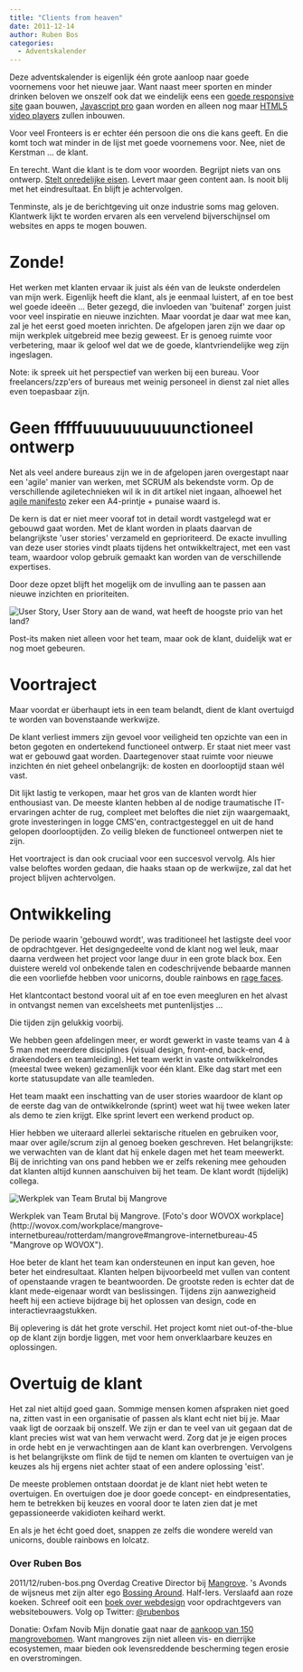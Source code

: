 ```yaml
---
title: "Clients from heaven"
date: 2011-12-14
author: Ruben Bos
categories: 
  - Adventskalender
---
```

Deze adventskalender is eigenlijk één grote aanloop naar goede voornemens voor het nieuwe jaar. Want naast meer sporten en minder drinken beloven we onszelf ook dat we eindelijk eens een [goede responsive site](/blog/2011/12/een-tik-op-de-neus) gaan bouwen, [Javascript pro](/blog/2011/12/javascript-pret-met-alle-karakters-in-een-string) gaan worden en alleen nog maar [HTML5 video players](/blog/2011/12/html5-video-een-overzicht) zullen inbouwen.

Voor veel Fronteers is er echter één persoon die ons die kans geeft. En die komt toch wat minder in de lijst met goede voornemens voor. Nee, niet de Kerstman … de klant.

En terecht. Want die klant is te dom voor woorden. Begrijpt niets van ons ontwerp. [Stelt onredelijke eisen](http://clientsfromhell.net/ "Clients from hell"). Levert maar geen content aan. Is nooit blij met het eindresultaat. En blijft je achtervolgen.

Tenminste, als je de berichtgeving uit onze industrie soms mag geloven. Klantwerk lijkt te worden ervaren als een vervelend bijverschijnsel om websites en apps te mogen bouwen.

# Zonde!

Het werken met klanten ervaar ik juist als één van de leukste onderdelen van mijn werk. Eigenlijk heeft die klant, als je eenmaal luistert, af en toe best wel goede ideeën ... Beter gezegd, die invloeden van 'buitenaf' zorgen juist voor veel inspiratie en nieuwe inzichten. Maar voordat je daar wat mee kan, zal je het eerst goed moeten inrichten. De afgelopen jaren zijn we daar op mijn werkplek uitgebreid mee bezig geweest. Er is genoeg ruimte voor verbetering, maar ik geloof wel dat we de goede, klantvriendelijke weg zijn ingeslagen.

<p class="note">
Note: ik spreek uit het perspectief van werken bij een bureau. Voor freelancers/zzp'ers of bureaus met weinig personeel in dienst zal niet alles even toepasbaar zijn.
</p>

# Geen fffffuuuuuuuuuunctioneel ontwerp

Net als veel andere bureaus zijn we in de afgelopen jaren overgestapt naar een 'agile' manier van werken, met SCRUM als bekendste vorm. Op de verschillende agiletechnieken wil ik in dit artikel niet ingaan, alhoewel het [agile manifesto](http://agilemanifesto.org/) zeker een A4-printje + punaise waard is.

De kern is dat er niet meer vooraf tot in detail wordt vastgelegd wat er gebouwd gaat worden. Met de klant worden in plaats daarvan de belangrijkste 'user stories' verzameld en geprioriteerd. De exacte invulling van deze user stories vindt plaats tijdens het ontwikkeltraject, met een vast team, waardoor volop gebruik gemaakt kan worden van de verschillende expertises.

Door deze opzet blijft het mogelijk om de invulling aan te passen aan nieuwe inzichten en prioriteiten.

![User Story, User Story aan de wand, wat heeft de hoogste prio van het land?](https://fronteers.nl/_img/2011/12/product-backlog.jpg)

<p class="note">
Post-its maken niet alleen voor het team, maar ook de klant, duidelijk wat er nog moet gebeuren.
</p>

# Voortraject

Maar voordat er überhaupt iets in een team belandt, dient de klant overtuigd te worden van bovenstaande werkwijze.

De klant verliest immers zijn gevoel voor veiligheid ten opzichte van een in beton gegoten en ondertekend functioneel ontwerp. Er staat niet meer vast wat er gebouwd gaat worden. Daartegenover staat ruimte voor nieuwe inzichten én niet geheel onbelangrijk: de kosten en doorlooptijd staan wél vast.

Dit lijkt lastig te verkopen, maar het gros van de klanten wordt hier enthousiast van. De meeste klanten hebben al de nodige traumatische IT-ervaringen achter de rug, compleet met beloftes die niet zijn waargemaakt, grote investeringen in logge CMS'en, contractgesteggel en uit de hand gelopen doorlooptijden. Zo veilig bleken de functioneel ontwerpen niet te zijn.

Het voortraject is dan ook cruciaal voor een succesvol vervolg. Als hier valse beloftes worden gedaan, die haaks staan op de werkwijze, zal dat het project blijven achtervolgen.

# Ontwikkeling

De periode waarin 'gebouwd wordt', was traditioneel het lastigste deel voor de opdrachtgever. Het designgedeelte vond de klant nog wel leuk, maar daarna verdween het project voor lange duur in een grote black box. Een duistere wereld vol onbekende talen en codeschrijvende bebaarde mannen die een voorliefde hebben voor unicorns, double rainbows en [rage faces](http://www.nl.reddit.com/r/fffffffuuuuuuuuuuuu/ "fffffffuuuuuuuuuuuu").

Het klantcontact bestond vooral uit af en toe even meegluren en het alvast in ontvangst nemen van excelsheets met puntenlijstjes …

Die tijden zijn gelukkig voorbij.

We hebben geen afdelingen meer, er wordt gewerkt in vaste teams van 4 à 5 man met meerdere disciplines (visual design, front-end, back-end, drakendoders en teamleiding). Het team werkt in vaste ontwikkelrondes (meestal twee weken) gezamenlijk voor één klant. Elke dag start met een korte statusupdate van alle teamleden.

Het team maakt een inschatting van de user stories waardoor de klant op de eerste dag van de ontwikkelronde (sprint) weet wat hij twee weken later als demo te zien krijgt. Elke sprint levert een werkend product op.

Hier hebben we uiteraard allerlei sektarische rituelen en gebruiken voor, maar over agile/scrum zijn al genoeg boeken geschreven. Het belangrijkste: we verwachten van de klant dat hij enkele dagen met het team meewerkt. Bij de inrichting van ons pand hebben we er zelfs rekening mee gehouden dat klanten altijd kunnen aanschuiven bij het team. De klant wordt (tijdelijk) collega.

![Werkplek van Team Brutal bij Mangrove](https://fronteers.nl/_img/2011/12/mangrove-werkplek.jpg)

<p class="note">
Werkplek van Team Brutal bij Mangrove. [Foto's door WOVOX workplace](http://wovox.com/workplace/mangrove-internetbureau/rotterdam/mangrove#mangrove-internetbureau-45 "Mangrove op WOVOX").
</p>

Hoe beter de klant het team kan ondersteunen en input kan geven, hoe beter het eindresultaat. Klanten helpen bijvoorbeeld met vullen van content of openstaande vragen te beantwoorden. De grootste reden is echter dat de klant mede-eigenaar wordt van beslissingen. Tijdens zijn aanwezigheid heeft hij een actieve bijdrage bij het oplossen van design, code en interactievraagstukken.

Bij oplevering is dát het grote verschil. Het project komt niet out-of-the-blue op de klant zijn bordje liggen, met voor hem onverklaarbare keuzes en oplossingen.

# Overtuig de klant

Het zal niet altijd goed gaan. Sommige mensen komen afspraken niet goed na, zitten vast in een organisatie of passen als klant echt niet bij je. Maar vaak ligt de oorzaak bij onszelf. We zijn er dan te veel van uit gegaan dat de klant precies wist wat van hem verwacht werd. Zorg dat je je eigen proces in orde hebt en je verwachtingen aan de klant kan overbrengen. Vervolgens is het belangrijkste om flink de tijd te nemen om klanten te overtuigen van je keuzes als hij ergens niet achter staat of een andere oplossing 'eist'.

De meeste problemen ontstaan doordat je de klant niet hebt weten te overtuigen. En overtuigen doe je door goede concept- en eindpresentaties, hem te betrekken bij keuzes en vooral door te laten zien dat je met gepassioneerde vakidioten keihard werkt.

En als je het écht goed doet, snappen ze zelfs die wondere wereld van unicorns, double rainbows en lolcatz.

### Over Ruben Bos
2011/12/ruben-bos.png
Overdag Creative Director bij [Mangrove](http://mangrove.nl/). 's Avonds de wijsneus met zijn alter ego [Bossing Around](http://bossingaround.com/). Half-Iers. Verslaafd aan roze koeken. Schreef ooit een [boek over webdesign](http://webdesignrules.nl/) voor opdrachtgevers van websitebouwers. Volg op Twitter: [@rubenbos](https://twitter.com/rubenbos)

Donatie: Oxfam Novib 
Mijn donatie gaat naar de [aankoop van 150 mangrovebomen](http://www.oxfamnovibpaktuit.nl/pages/detail/s1/21030000000027-2-21010000000083.aspx). Want mangroves zijn niet alleen vis- en dierrijke ecosystemen, maar bieden ook levensreddende bescherming tegen erosie en overstromingen.
